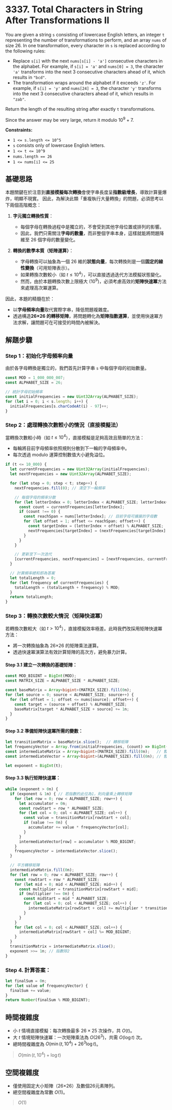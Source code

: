 # 3337. Total Characters in String After Transformations II

You are given a string `s` consisting of lowercase English letters, 
an integer `t` representing the number of transformations to perform, 
and an array `nums` of size 26. 
In one transformation, every character in `s` is replaced according to the following rules:

- Replace `s[i]` with the next `nums[s[i] - 'a']` consecutive characters in the alphabet. 
  For example, if `s[i] = 'a'` and `nums[0] = 3`, the character `'a'` transforms into the next 3 consecutive characters ahead of it, 
  which results in `"bcd"`.
- The transformation wraps around the alphabet if it exceeds `'z'`. 
  For example, if `s[i] = 'y'` and `nums[24] = 3`, the character `'y'` transforms into the next 3 consecutive characters ahead of it, which results in `"zab"`.

Return the length of the resulting string after exactly `t` transformations.

Since the answer may be very large, return it modulo $10^9 + 7$.

**Constraints:**

- `1 <= s.length <= 10^5`
- `s` consists only of lowercase English letters.
- `1 <= t <= 10^9`
- `nums.length == 26`
- `1 <= nums[i] <= 25`

## 基礎思路

本題關鍵在於注意到**直接模擬每次轉換**會使字串長度呈**指數級增長**，導致計算量爆炸，明顯不現實。
因此，為解決此類「重複執行大量轉換」的問題，必須思考以下兩個高階概念：

1. **字元獨立轉換性質**：

   - 每個字母在轉換過程中是獨立的，不會受到其他字母位置或排列的影響。
   - 因此，我們只需關注**字母的數量**，而非整個字串本身，這樣就能將問題降維至 26 個字母的數量變化。

2. **轉換的數學本質（矩陣運算）**：

   - 字母轉換可以抽象為一個 26 維的**狀態向量**，每次轉換則是一個**固定的線性變換**（可用矩陣表示）。
   - 如果轉換次數較小（如 $t \leq 10^4$），可以直接透過迭代方法模擬狀態變化。
   - 然而，由於本題轉換次數上限極大 ($10^9$)，必須考慮高效的**矩陣快速冪**方法來處理高次冪運算。

因此，本題的精髓在於：

- 以**字母頻率向量**取代實際字串，降低問題複雜度。
- 透過構造**26×26 的轉移矩陣**，將問題轉化為**矩陣指數運算**，並使用快速冪方法求解，讓問題可在可接受的時間內被解決。

## 解題步驟

### Step 1：初始化字母頻率向量

由於各字母轉換是獨立的，我們首先計算字串 `s` 中每個字母的初始數量。

```typescript
const MOD = 1_000_000_007;
const ALPHABET_SIZE = 26;

// 統計字母初始頻率
const initialFrequencies = new Uint32Array(ALPHABET_SIZE);
for (let i = 0; i < s.length; i++) {
  initialFrequencies[s.charCodeAt(i) - 97]++;
}
```

### Step 2：處理轉換次數較小的情況（直接模擬法）

當轉換次數較小時（如 $t \leq 10^4$），直接模擬是足夠高效且簡單的方法：

* 每輪將目前字母頻率依照規則分散到下一輪的字母頻率中。
* 每次透過 modulo 運算控制數值大小避免溢位。

```typescript
if (t <= 10_000) {
  let currentFrequencies = new Uint32Array(initialFrequencies);
  let nextFrequencies = new Uint32Array(ALPHABET_SIZE);

  for (let step = 0; step < t; step++) {
    nextFrequencies.fill(0); // 清空下一輪頻率

    // 每個字母的頻率分散
    for (let letterIndex = 0; letterIndex < ALPHABET_SIZE; letterIndex++) {
      const count = currentFrequencies[letterIndex];
      if (count !== 0) {
        const reachSpan = nums[letterIndex]; // 目前字母可擴展的字母數
        for (let offset = 1; offset <= reachSpan; offset++) {
          const targetIndex = (letterIndex + offset) % ALPHABET_SIZE;
          nextFrequencies[targetIndex] = (nextFrequencies[targetIndex] + count) % MOD;
        }
      }
    }

    // 更新至下一次迭代
    [currentFrequencies, nextFrequencies] = [nextFrequencies, currentFrequencies];
  }

  // 計算頻率總和即為答案
  let totalLength = 0;
  for (let frequency of currentFrequencies) {
    totalLength = (totalLength + frequency) % MOD;
  }
  return totalLength;
}
```

### Step 3：轉換次數較大情況（矩陣快速冪）

若轉換次數較大（如 $t > 10^4$），直接模擬效率極差。此時我們改採用矩陣快速冪方法：

- 將一次轉換抽象為 26×26 的矩陣乘法運算。
- 透過快速冪演算法有效計算矩陣的高次方，避免暴力計算。

#### Step 3.1 建立一次轉換的基礎矩陣：

```typescript
const MOD_BIGINT = BigInt(MOD);
const MATRIX_SIZE = ALPHABET_SIZE * ALPHABET_SIZE;

const baseMatrix = Array<bigint>(MATRIX_SIZE).fill(0n);
for (let source = 0; source < ALPHABET_SIZE; source++) {
  for (let offset = 1; offset <= nums[source]; offset++) {
    const target = (source + offset) % ALPHABET_SIZE;
    baseMatrix[target * ALPHABET_SIZE + source] += 1n;
  }
}
```

#### Step 3.2 準備矩陣快速冪所需的變數：

```typescript
let transitionMatrix = baseMatrix.slice();  // 轉移矩陣
let frequencyVector = Array.from(initialFrequencies, (count) => BigInt(count)); // 初始狀態向量
const intermediateMatrix = Array<bigint>(MATRIX_SIZE).fill(0n);   // 暫存矩陣
const intermediateVector = Array<bigint>(ALPHABET_SIZE).fill(0n); // 暫存向量

let exponent = BigInt(t);
```

#### Step 3.3 執行矩陣快速冪：

```typescript
while (exponent > 0n) {
  if (exponent & 1n) { // 若指數的此位為1，則向量乘上轉移矩陣
    for (let row = 0; row < ALPHABET_SIZE; row++) {
      let accumulator = 0n;
      const rowStart = row * ALPHABET_SIZE;
      for (let col = 0; col < ALPHABET_SIZE; col++) {
        const value = transitionMatrix[rowStart + col];
        if (value !== 0n) {
          accumulator += value * frequencyVector[col];
        }
      }
      intermediateVector[row] = accumulator % MOD_BIGINT;
    }
    frequencyVector = intermediateVector.slice();
  }

  // 平方轉移矩陣
  intermediateMatrix.fill(0n);
  for (let row = 0; row < ALPHABET_SIZE; row++) {
    const rowStart = row * ALPHABET_SIZE;
    for (let mid = 0; mid < ALPHABET_SIZE; mid++) {
      const multiplier = transitionMatrix[rowStart + mid];
      if (multiplier !== 0n) {
        const midStart = mid * ALPHABET_SIZE;
        for (let col = 0; col < ALPHABET_SIZE; col++) {
          intermediateMatrix[rowStart + col] += multiplier * transitionMatrix[midStart + col];
        }
      }
    }
    for (let col = 0; col < ALPHABET_SIZE; col++) {
      intermediateMatrix[rowStart + col] %= MOD_BIGINT;
    }
  }
  transitionMatrix = intermediateMatrix.slice();
  exponent >>= 1n; // 指數除2
}
```

### Step 4. 計算答案：

```typescript
let finalSum = 0n;
for (let value of frequencyVector) {
  finalSum += value;
}
return Number(finalSum % MOD_BIGINT);
```

## 時間複雜度

- 小 $t$ 情境直接模擬：每次轉換最多 $26\times25$ 次操作，共 $O(t)$。
- 大 $t$ 情境矩陣快速冪：一次矩陣乘法為 $O(26^3)$，共需 $O(\log t)$ 次。
- 總時間複雜度為 $O(\min(t,10^4) + 26^3\log t)$。

> $O(\min(t,10^4) + \log t)$

## 空間複雜度

- 僅使用固定大小矩陣（26×26）及數個26元素陣列。
- 總空間複雜度為常數 $O(1)$。

> $O(1)$
